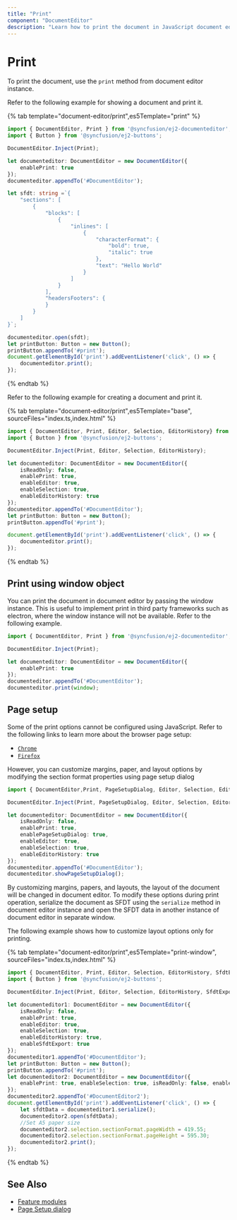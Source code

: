 ```yaml
---
title: "Print"
component: "DocumentEditor"
description: "Learn how to print the document in JavaScript document editor and customize page size, margins, and more during print."
---
```


# Print

To print the document, use the `print` method from document editor instance.

Refer to the following example for showing a document and print it.

{% tab template="document-editor/print",es5Template="print" %}

```typescript
import { DocumentEditor, Print } from '@syncfusion/ej2-documenteditor';
import { Button } from '@syncfusion/ej2-buttons';

DocumentEditor.Inject(Print);

let documenteditor: DocumentEditor = new DocumentEditor({
    enablePrint: true
});
documenteditor.appendTo('#DocumentEditor');

let sfdt: string =`{
    "sections": [
        {
            "blocks": [
                {
                    "inlines": [
                        {
                            "characterFormat": {
                                "bold": true,
                                "italic": true
                            },
                            "text": "Hello World"
                        }
                    ]
                }
            ],
            "headersFooters": {
            }
        }
    ]
}`;

documenteditor.open(sfdt);
let printButton: Button = new Button();
printButton.appendTo('#print');
document.getElementById('print').addEventListener('click', () => {
    documenteditor.print();
});
```

{% endtab %}

Refer to the following example for creating a document and print it.

{% tab template="document-editor/print",es5Template="base", sourceFiles="index.ts,index.html" %}

```typescript
import { DocumentEditor, Print, Editor, Selection, EditorHistory} from '@syncfusion/ej2-documenteditor';
import { Button } from '@syncfusion/ej2-buttons';

DocumentEditor.Inject(Print, Editor, Selection, EditorHistory);

let documenteditor: DocumentEditor = new DocumentEditor({
    isReadOnly: false,
    enablePrint: true,
    enableEditor: true,
    enableSelection: true,
    enableEditorHistory: true
});
documenteditor.appendTo('#DocumentEditor');
let printButton: Button = new Button();
printButton.appendTo('#print');

document.getElementById('print').addEventListener('click', () => {
    documenteditor.print();
});
```

{% endtab %}

## Print using window object

You can print the document in document editor by passing the window instance. This is useful to implement print in third party frameworks such as electron, where the window instance will not be available. Refer to the following example.

```typescript
import { DocumentEditor, Print } from '@syncfusion/ej2-documenteditor';

DocumentEditor.Inject(Print);

let documenteditor: DocumentEditor = new DocumentEditor({
    enablePrint: true
});
documenteditor.appendTo('#DocumentEditor');
documenteditor.print(window);
```

## Page setup

Some of the print options cannot be configured using JavaScript. Refer to the following links to learn more about the browser page setup:

* [`Chrome`](https://support.google.com/chrome/answer/1069693?hl=en&visit_id=1-636335333734668335-3165046395&rd=1/)
* [`Firefox`](https://support.mozilla.org/en-US/kb/how-print-web-pages-firefox/)

However, you can customize margins, paper, and layout options by modifying the section format properties using page setup dialog

```typescript
import { DocumentEditor,Print, PageSetupDialog, Editor, Selection, EditorHistory} from '@syncfusion/ej2-documenteditor';

DocumentEditor.Inject(Print, PageSetupDialog, Editor, Selection, EditorHistory);

let documenteditor: DocumentEditor = new DocumentEditor({
    isReadOnly: false,
    enablePrint: true,
    enablePageSetupDialog: true,
    enableEditor: true,
    enableSelection: true,
    enableEditorHistory: true
});
documenteditor.appendTo('#DocumentEditor');
documenteditor.showPageSetupDialog();
```

By customizing margins, papers, and layouts, the layout of the document will be changed in document editor. To modify these options during print operation, serialize the document as SFDT using the `serialize` method in document editor instance and open the SFDT data in another instance of document editor in separate window.

The following example shows how to customize layout options only for printing.

{% tab template="document-editor/print",es5Template="print-window", sourceFiles="index.ts,index.html" %}

```typescript
import { DocumentEditor, Print, Editor, Selection, EditorHistory, SfdtExport } from '@syncfusion/ej2-documenteditor';
import { Button } from '@syncfusion/ej2-buttons';

DocumentEditor.Inject(Print, Editor, Selection, EditorHistory, SfdtExport);

let documenteditor1: DocumentEditor = new DocumentEditor({
    isReadOnly: false,
    enablePrint: true,
    enableEditor: true,
    enableSelection: true,
    enableEditorHistory: true,
    enableSfdtExport: true
});
documenteditor1.appendTo('#DocumentEditor');
let printButton: Button = new Button();
printButton.appendTo('#print');
let documenteditor2: DocumentEditor = new DocumentEditor({
    enablePrint: true, enableSelection: true, isReadOnly: false, enableEditor: true
});
documenteditor2.appendTo('#DocumentEditor2');
document.getElementById('print').addEventListener('click', () => {
    let sfdtData = documenteditor1.serialize();
    documenteditor2.open(sfdtData);
    //Set A5 paper size
    documenteditor2.selection.sectionFormat.pageWidth = 419.55;
    documenteditor2.selection.sectionFormat.pageHeight = 595.30;
    documenteditor2.print();
});
```

{% endtab %}

## See Also

* [Feature modules](../document-editor/feature-module/)
* [Page Setup dialog](../document-editor/dialog#page-setup-dialog/)
